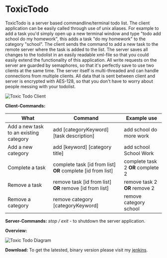 ToxicTodo
=========

ToxicTodo is a server based commandline/terminal todo list. The client application can be easily called through use of unix aliases. For example to add a task you'd simply open up a new terminal window and type "todo add school do my homework", this adds a task "do my homework" to the category "school". The client sends the command to add a new task to the remote server where the task is added to the list. The server saves all changes to the todolist in an easily readable xml-file so that you could easily extend the functionality of this application. All write requests on the server are guarded by semaphores, so that it's perfectly save to use two clients at the same time.
The server itself is multi-threaded and can handle connections from multiple clients. All data that is sent between client and server is encrypted with AES-128, so that you don't have to worry about people messing with your todolist.

![Toxic Todo Client](http://w1nter.com/downloads/toxicTodoClient.png)

**Client-Commands:**

What | Command | Example use
------------- | ------------- | ------------- 
Add a new task to an existing category | add [categoryKeyword] [task description] | add school do more work
Add a new category | add [keyword] [category title] | add school School Work
Complete a task | complete task [id from list] **OR** complete [id from list] | complete task 2 **OR** complete 2
Remove a task | remove task [id from list] **OR** remove [id from list] | remove task 2 **OR** remove 2
Remove a category | remove category [categoryKeyword] | remove category school

**Server-Commands:**
*stop / exit* - to shutdown the server application.


**Overview:**


![Toxic Todo Diagram](http://w1nter.com/downloads/toxicTodoDiag.png)

**Download:**
To get the latested, binary version please visit my [jenkins](http://w1nter.net:8080/job/ToxicTodo/).
